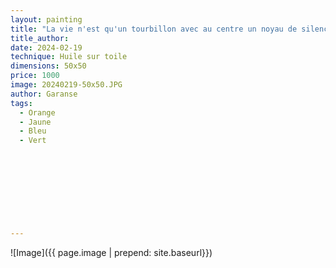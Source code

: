 ```yaml
---
layout: painting
title: "La vie n'est qu'un tourbillon avec au centre un noyau de silence."   
title_author:                                                          
date: 2024-02-19
technique: Huile sur toile 
dimensions: 50x50
price: 1000
image: 20240219-50x50.JPG
author: Garanse
tags:
  - Orange
  - Jaune
  - Bleu
  - Vert
  
  
  
  
  
  
  
  
  
---
```

![Image]({{ page.image | prepend: site.baseurl}})

